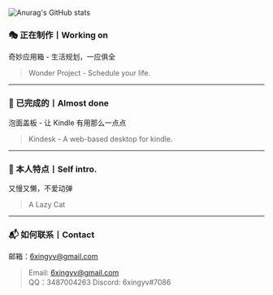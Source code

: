 ![Anurag's GitHub stats](https://github-readme-stats.vercel.app/api?username=6xingyv&show_icons=true&locale=cn)


### 🎭 正在制作丨Working on  
奇妙应用箱 - 生活规划，一应俱全  
> Wonder Project - Schedule your life.  
---
### 🚀 已完成的丨Almost done  
泡面盖板 - 让 Kindle 有用那么一点点  
> Kindesk - A web-based desktop for kindle. 
---  
### 🧪 本人特点丨Self intro.  
又慢又懒，不爱动弹  
> A Lazy Cat  
---
### 📬 如何联系丨Contact
邮箱：6xingyv@gmail.com  
> Email: 6xingyv@gmail.com  
QQ：3487004263
> Discord: 6xingyv#7086  
<br>
